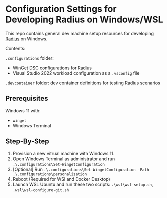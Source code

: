 # Configuration Settings for Developing Radius on Windows/WSL

This repo contains general dev machine setup resources for developing [Radius](https://github.com/radius-project/) on Windows.

Contents:

`.configurations` folder:

- WinGet DSC configurations for Radius
- Visual Studio 2022 workload configuration as a `.vsconfig` file

`.devcontainer` folder: dev container definitions for testing Radius scenarios

## Prerequisites

Windows 11 with:

- `winget`
- Windows Terminal

## Step-By-Step

1. Provision a new vitrual machine with Windows 11.
1. Open Windows Terminal as administrator and run `.\.configurations\Set-WingetConfiguration`
1. [Optional] Run `.\.configurations\Set-WingetConfiguration -Path .\.configurations\personalization`
1. Reboot (Required for WSl and Docker Desktop)
1. Launch WSL Ubuntu and run these two scripts: `.\wsl\wsl-setup.sh`, `.wsl\wsl-configure-git.sh`
